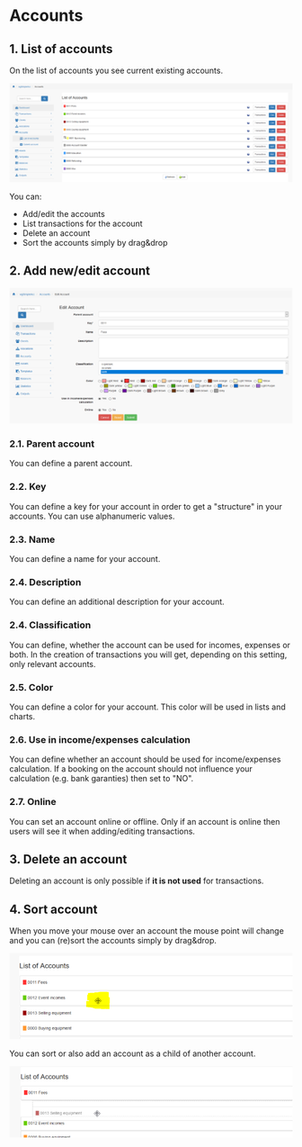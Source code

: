 # Accounts

## 1. List of accounts

On the list of accounts you see current existing accounts.

![List of accounts](../../.gitbook/assets/accounts%20%281%29.png)

You can:

* Add/edit the accounts
* List transactions for the account
* Delete an account
* Sort the accounts simply by drag&drop

## 2. Add new/edit account

![Creation of new account](../../.gitbook/assets/accounts_edit%20%281%29.png)

### 2.1. Parent account

You can define a parent account.

### 2.2. Key

You can define a key for your account in order to get a "structure" in your accounts. You can use alphanumeric values.

### 2.3. Name

You can define a name for your account.

### 2.4. Description

You can define an additional description for your account.

### 2.4. Classification

You can define, whether the account can be used for incomes, expenses or both. In the creation of transactions you will get, depending on this setting, only relevant accounts.

### 2.5. Color

You can define a color for your account. This color will be used in lists and charts.

### 2.6. Use in income/expenses calculation

You can define whether an account should be used for income/expenses calculation. If a booking on the account should not influence your calculation \(e.g. bank garanties\) then set to "NO".

### 2.7. Online

You can set an account online or offline. Only if an account is online then users will see it when adding/editing transactions.

## 3. Delete an account

Deleting an account is only possible if **it is not used** for transactions.

## 4. Sort account

When you move your mouse over an account the mouse point will change and you can \(re\)sort the accounts simply by drag&drop.

![Sort accounts](../../.gitbook/assets/accounts_sort1%20%281%29.png)

You can sort or also add an account as a child of another account.

![Sort accounts](../../.gitbook/assets/accounts_sort2%20%281%29.png)

